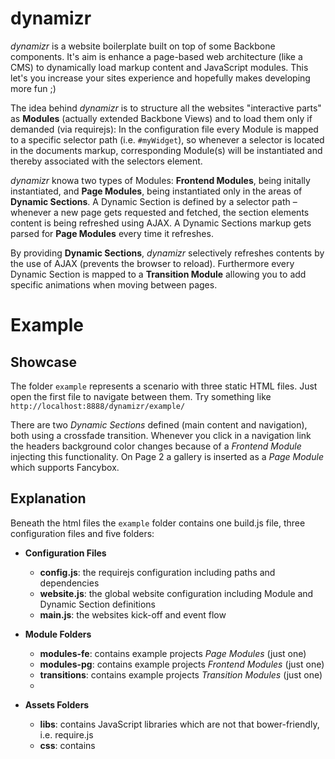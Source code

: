 # dynamizr

*dynamizr* is a website boilerplate built on top of some Backbone components. It's aim is enhance a page-based web architecture (like a CMS) to dynamically load markup content and JavaScript modules. This let's you increase your sites experience and hopefully makes developing more fun ;)

The idea behind *dynamizr* is to structure all the websites "interactive parts" as __Modules__ (actually extended Backbone Views) and to load them only if demanded (via requirejs): In the configuration file every Module is mapped to a specific selector path (i.e. `#myWidget`), so whenever a selector is located in the documents markup, corresponding Module(s) will be instantiated and thereby associated with the selectors element.

*dynamizr* knowa two types of Modules: __Frontend Modules__, being initally instantiated, and __Page Modules__, being instantiated only in the areas of __Dynamic Sections__. A Dynamic Section is defined by a selector path – whenever a new page gets requested and fetched, the section elements content is being refreshed using AJAX. A Dynamic Sections markup gets parsed for __Page Modules__ every time it refreshes.

By providing __Dynamic Sections__, *dynamizr* selectively refreshes contents by the use of AJAX (prevents the browser to reload). Furthermore every Dynamic Section is mapped to a __Transition Module__ allowing you to add specific animations when moving between pages.     

# Example

## Showcase

The folder `example` represents a scenario with three static HTML files. Just open the first file to navigate between them. Try something like `http://localhost:8888/dynamizr/example/`

There are two *Dynamic Sections* defined (main content and navigation), both using a crossfade transition. Whenever you click in a navigation link the headers background color changes because of a *Frontend Module* injecting this functionality. On Page 2 a gallery is inserted as a *Page Module* which supports Fancybox.

## Explanation

Beneath the html files the `example` folder contains one build.js file, three configuration files and five folders:

- __Configuration Files__
    - __config.js__: the requirejs configuration including paths and dependencies
    - __website.js__: the global website configuration including Module and Dynamic Section definitions
    - __main.js__: the websites kick-off and event flow

- __Module Folders__
    - __modules-fe__: contains example projects *Page Modules* (just one)
    - __modules-pg__: contains example projects *Frontend Modules* (just one)
    - __transitions__: contains example projects *Transition Modules* (just one)
    - 
- __Assets Folders__
    - __libs__: contains JavaScript libraries which are not that bower-friendly, i.e. require.js
    - __css__: contains 

